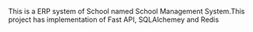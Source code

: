 This is a ERP system of School named School Management System.This project has implementation of Fast API, SQLAlchemey and Redis
